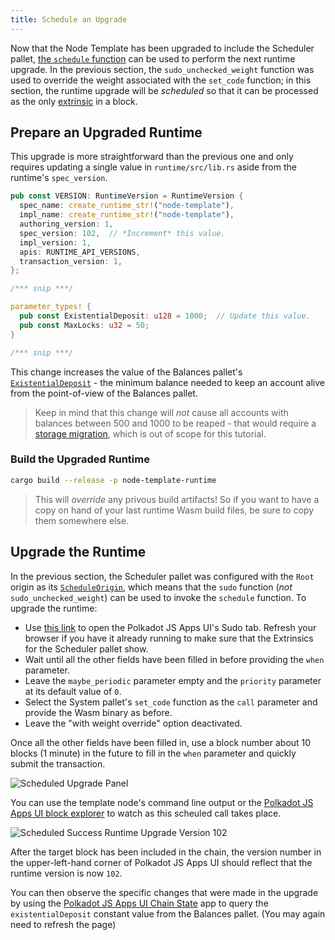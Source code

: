 ```yaml
---
title: Schedule an Upgrade
---
```


Now that the Node Template has been upgraded to include the Scheduler pallet,
[the `schedule` function](https://substrate.dev/rustdocs/latest/pallet_scheduler/pallet/enum.Call.html#variant.schedule)
can be used to perform the next runtime upgrade. In the previous section, the
`sudo_unchecked_weight` function was used to override the weight associated with the `set_code`
function; in this section, the runtime upgrade will be _scheduled_ so that it can be processed as
the only [extrinsic](../../knowledgebase/learn-substrate/extrinsics) in a block.

## Prepare an Upgraded Runtime

This upgrade is more straightforward than the previous one and only requires updating a single value
in `runtime/src/lib.rs` aside from the runtime's `spec_version`.

```rust
pub const VERSION: RuntimeVersion = RuntimeVersion {
  spec_name: create_runtime_str!("node-template"),
  impl_name: create_runtime_str!("node-template"),
  authoring_version: 1,
  spec_version: 102,  // *Increment* this value.
  impl_version: 1,
  apis: RUNTIME_API_VERSIONS,
  transaction_version: 1,
};

/*** snip ***/

parameter_types! {
  pub const ExistentialDeposit: u128 = 1000;  // Update this value.
  pub const MaxLocks: u32 = 50;
}

/*** snip ***/

```

This change increases the value of the Balances pallet's
[`ExistentialDeposit`](../../knowledgebase/getting-started/glossary#existential-deposit) - the
minimum balance needed to keep an account alive from the point-of-view of the Balances pallet.

> Keep in mind that this change will _not_ cause all accounts with balances between 500 and 1000
> to be reaped - that would require a
> [storage migration](../../knowledgebase/runtime/upgrades#storage-migrations), which is out of
> scope for this tutorial.

### Build the Upgraded Runtime

```bash
cargo build --release -p node-template-runtime
```

> This will _override_ any privous build artifacts! So if you want to have a copy on hand of
> your last runtime Wasm build files, be sure to copy them somewhere else.

## Upgrade the Runtime

In the previous section, the Scheduler pallet was configured with the `Root` origin as its
[`ScheduleOrigin`](https://substrate.dev/rustdocs/latest/pallet_scheduler/trait.Config.html#associatedtype.ScheduleOrigin),
which means that the `sudo` function (_not_ `sudo_unchecked_weight`) can be used to invoke the
`schedule` function. To upgrade the runtime:

- Use [this link](https://polkadot.js.org/apps/#/sudo?rpc=ws://127.0.0.1:9944) to open the Polkadot JS Apps UI's Sudo tab. Refresh your browser if you have it already running to make sure that the 
Extrinsics for the Scheduler pallet show. 
- Wait until all the other fields
have been filled in before providing the `when` parameter. 
- Leave the `maybe_periodic` parameter
empty and the `priority` parameter at its default value of `0`. 
- Select the System pallet's
`set_code` function as the `call` parameter and provide the Wasm binary as before.
- Leave the
"with weight override" option deactivated. 

Once all the other fields have been filled in, use a
block number about 10 blocks (1 minute) in the future to fill in the `when` parameter and quickly
submit the transaction.

![Scheduled Upgrade Panel](assets/tutorials/forkless-upgrade/scheduled-upgrade.png)


You can use the template node's command line output or the
[Polkadot JS Apps UI block explorer](https://polkadot.js.org/apps/#/explorer?rpc=ws://127.0.0.1:9944)
to watch as this scheuled call takes place.

![Scheduled Success Runtime Upgrade Version 102](assets/tutorials/forkless-upgrade/scheduled-upgrade-success.png)

After the target block has been included in the chain, the version number in the upper-left-hand
corner of Polkadot JS Apps UI should reflect that the runtime version is now `102`.

You can then observe the specific changes that were made in the upgrade by using the
[Polkadot JS Apps UI Chain State](https://polkadot.js.org/apps/#/chainstate/constants?rpc=ws://127.0.0.1:9944)
app to query the `existentialDeposit` constant value from the Balances pallet. (You may again need
to refresh the page)
